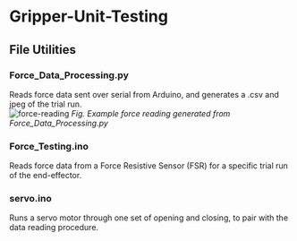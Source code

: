 # Gripper-Unit-Testing

## File Utilities

### Force_Data_Processing.py
Reads force data sent over serial from Arduino, and generates a .csv and jpeg of the trial run. 
<br>
![force-reading](https://github.com/artrela/Gripper-Unit-Testing/blob/main/example_plot.jpeg)
*Fig. Example force reading generated from Force_Data_Processing.py*
<br>
### Force_Testing.ino
Reads force data from a Force Resistive Sensor (FSR) for a specific trial run of the end-effector. 

### servo.ino
Runs a servo motor through one set of opening and closing, to pair with the data reading procedure.
